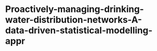 # Proactively-managing-drinking-water-distribution-networks-A-data-driven-statistical-modelling-appr
